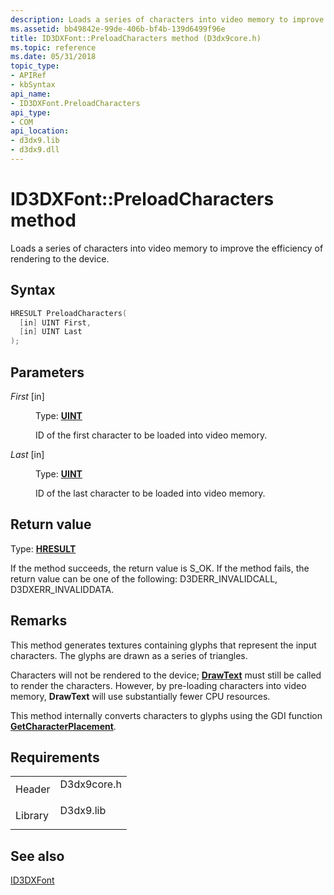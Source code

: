 ```yaml
---
description: Loads a series of characters into video memory to improve the efficiency of rendering to the device.
ms.assetid: bb49842e-99de-406b-bf4b-139d6499f96e
title: ID3DXFont::PreloadCharacters method (D3dx9core.h)
ms.topic: reference
ms.date: 05/31/2018
topic_type: 
- APIRef
- kbSyntax
api_name: 
- ID3DXFont.PreloadCharacters
api_type: 
- COM
api_location: 
- d3dx9.lib
- d3dx9.dll
---
```


# ID3DXFont::PreloadCharacters method

Loads a series of characters into video memory to improve the efficiency of rendering to the device.

## Syntax


```C++
HRESULT PreloadCharacters(
  [in] UINT First,
  [in] UINT Last
);
```



## Parameters

<dl> <dt>

*First* \[in\]
</dt> <dd>

Type: **[**UINT**](../winprog/windows-data-types.md)**

ID of the first character to be loaded into video memory.

</dd> <dt>

*Last* \[in\]
</dt> <dd>

Type: **[**UINT**](../winprog/windows-data-types.md)**

ID of the last character to be loaded into video memory.

</dd> </dl>

## Return value

Type: **[**HRESULT**](https://msdn.microsoft.com/library/Bb401631(v=MSDN.10).aspx)**

If the method succeeds, the return value is S\_OK. If the method fails, the return value can be one of the following: D3DERR\_INVALIDCALL, D3DXERR\_INVALIDDATA.

## Remarks

This method generates textures containing glyphs that represent the input characters. The glyphs are drawn as a series of triangles.

Characters will not be rendered to the device; [**DrawText**](id3dxfont--drawtext.md) must still be called to render the characters. However, by pre-loading characters into video memory, **DrawText** will use substantially fewer CPU resources.

This method internally converts characters to glyphs using the GDI function [**GetCharacterPlacement**](/windows/win32/api/wingdi/nf-wingdi-getcharacterplacementa).

## Requirements



|                    |                                                                                        |
|--------------------|----------------------------------------------------------------------------------------|
| Header<br/>  | <dl> <dt>D3dx9core.h</dt> </dl> |
| Library<br/> | <dl> <dt>D3dx9.lib</dt> </dl>   |



## See also

<dl> <dt>

[ID3DXFont](id3dxfont.md)
</dt> </dl>

 

 

